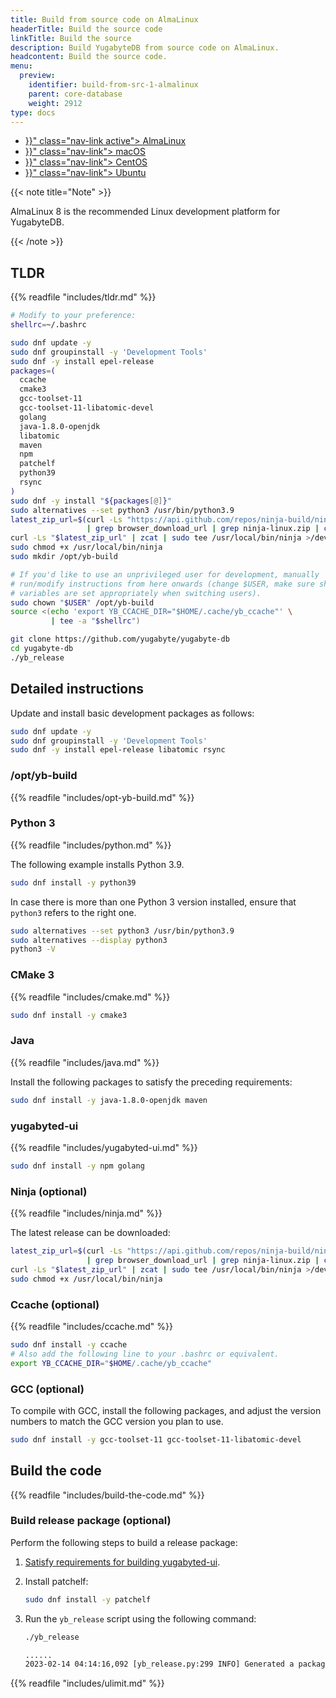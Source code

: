 ```yaml
---
title: Build from source code on AlmaLinux
headerTitle: Build the source code
linkTitle: Build the source
description: Build YugabyteDB from source code on AlmaLinux.
headcontent: Build the source code.
menu:
  preview:
    identifier: build-from-src-1-almalinux
    parent: core-database
    weight: 2912
type: docs
---
```


<ul class="nav nav-tabs-alt nav-tabs-yb">

  <li >
    <a href="{{< relref "./build-from-src-almalinux.md" >}}" class="nav-link active">
      <i class="fa-brands fa-linux" aria-hidden="true"></i>
      AlmaLinux
    </a>
  </li>

  <li >
    <a href="{{< relref "./build-from-src-macos.md" >}}" class="nav-link">
      <i class="fa-brands fa-apple" aria-hidden="true"></i>
      macOS
    </a>
  </li>

  <li >
    <a href="{{< relref "./build-from-src-centos.md" >}}" class="nav-link">
      <i class="fa-brands fa-linux" aria-hidden="true"></i>
      CentOS
    </a>
  </li>

  <li >
    <a href="{{< relref "./build-from-src-ubuntu.md" >}}" class="nav-link">
      <i class="fa-brands fa-linux" aria-hidden="true"></i>
      Ubuntu
    </a>
  </li>

</ul>

{{< note title="Note" >}}

AlmaLinux 8 is the recommended Linux development platform for YugabyteDB.

{{< /note >}}

## TLDR

{{% readfile "includes/tldr.md" %}}

```sh
# Modify to your preference:
shellrc=~/.bashrc

sudo dnf update -y
sudo dnf groupinstall -y 'Development Tools'
sudo dnf -y install epel-release
packages=(
  ccache
  cmake3
  gcc-toolset-11
  gcc-toolset-11-libatomic-devel
  golang
  java-1.8.0-openjdk
  libatomic
  maven
  npm
  patchelf
  python39
  rsync
)
sudo dnf -y install "${packages[@]}"
sudo alternatives --set python3 /usr/bin/python3.9
latest_zip_url=$(curl -Ls "https://api.github.com/repos/ninja-build/ninja/releases/latest" \
                 | grep browser_download_url | grep ninja-linux.zip | cut -d \" -f 4)
curl -Ls "$latest_zip_url" | zcat | sudo tee /usr/local/bin/ninja >/dev/null
sudo chmod +x /usr/local/bin/ninja
sudo mkdir /opt/yb-build

# If you'd like to use an unprivileged user for development, manually
# run/modify instructions from here onwards (change $USER, make sure shell
# variables are set appropriately when switching users).
sudo chown "$USER" /opt/yb-build
source <(echo 'export YB_CCACHE_DIR="$HOME/.cache/yb_ccache"' \
         | tee -a "$shellrc")

git clone https://github.com/yugabyte/yugabyte-db
cd yugabyte-db
./yb_release
```

## Detailed instructions

Update and install basic development packages as follows:

```sh
sudo dnf update -y
sudo dnf groupinstall -y 'Development Tools'
sudo dnf -y install epel-release libatomic rsync
```

### /opt/yb-build

{{% readfile "includes/opt-yb-build.md" %}}

### Python 3

{{% readfile "includes/python.md" %}}

The following example installs Python 3.9.

```sh
sudo dnf install -y python39
```

In case there is more than one Python 3 version installed, ensure that `python3` refers to the right one.

```sh
sudo alternatives --set python3 /usr/bin/python3.9
sudo alternatives --display python3
python3 -V
```

### CMake 3

{{% readfile "includes/cmake.md" %}}

```sh
sudo dnf install -y cmake3
```

### Java

{{% readfile "includes/java.md" %}}

Install the following packages to satisfy the preceding requirements:

```sh
sudo dnf install -y java-1.8.0-openjdk maven
```

### yugabyted-ui

{{% readfile "includes/yugabyted-ui.md" %}}

```sh
sudo dnf install -y npm golang
```

### Ninja (optional)

{{% readfile "includes/ninja.md" %}}

The latest release can be downloaded:

```sh
latest_zip_url=$(curl -Ls "https://api.github.com/repos/ninja-build/ninja/releases/latest" \
                 | grep browser_download_url | grep ninja-linux.zip | cut -d \" -f 4)
curl -Ls "$latest_zip_url" | zcat | sudo tee /usr/local/bin/ninja >/dev/null
sudo chmod +x /usr/local/bin/ninja
```

### Ccache (optional)

{{% readfile "includes/ccache.md" %}}

```sh
sudo dnf install -y ccache
# Also add the following line to your .bashrc or equivalent.
export YB_CCACHE_DIR="$HOME/.cache/yb_ccache"
```

### GCC (optional)

To compile with GCC, install the following packages, and adjust the version numbers to match the GCC version you plan to use.

```sh
sudo dnf install -y gcc-toolset-11 gcc-toolset-11-libatomic-devel
```

## Build the code

{{% readfile "includes/build-the-code.md" %}}

### Build release package (optional)

Perform the following steps to build a release package:

1. [Satisfy requirements for building yugabyted-ui](#yugabyted-ui).
1. Install patchelf:

   ```sh
   sudo dnf install -y patchelf
   ```

1. Run the `yb_release` script using the following command:

   ```sh
   ./yb_release
   ```

   ```output.sh
   ......
   2023-02-14 04:14:16,092 [yb_release.py:299 INFO] Generated a package at '/home/user/code/yugabyte-db/build/yugabyte-2.17.2.0-b8e42eecde0e45a743d51e244dbd9662a6130cd6-release-clang15-centos-x86_64.tar.gz'
   ```

{{% readfile "includes/ulimit.md" %}}
